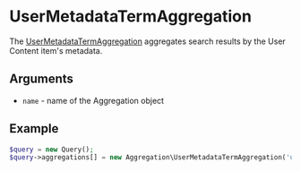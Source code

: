 # UserMetadataTermAggregation

The [UserMetadataTermAggregation](https://github.com/ezsystems/ezplatform-kernel/blob/master/eZ/Publish/API/Repository/Values/Content/Query/Aggregation/UserMetadataTermAggregation.php) aggregates search results by the User Content item's metadata.

## Arguments

- `name` - name of the Aggregation object

## Example

``` php
$query = new Query();
$query->aggregations[] = new Aggregation\UserMetadataTermAggregation('user_metadata');
```
